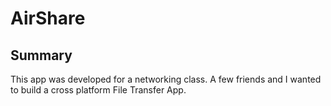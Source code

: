 # AirShare

## Summary

This app was developed for a networking class.  A few friends and I wanted to build a cross platform File Transfer App.  
